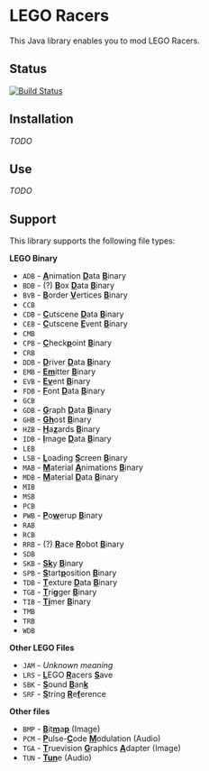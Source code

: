 # LEGO Racers

This Java library enables you to mod LEGO Racers.

## Status

[![Build Status](https://travis-ci.com/ben221199/LR1.svg?branch=master)](https://travis-ci.com/ben221199/LR1)

## Installation

_TODO_

## Use

_TODO_

## Support

This library supports the following file types:

**LEGO Binary**
 - `ADB` - <ins>**A**</ins>nimation <ins>**D**</ins>ata <ins>**B**</ins>inary
 - `BDB` - (?) <ins>**B**</ins>ox <ins>**D**</ins>ata <ins>**B**</ins>inary
 - `BVB` - <ins>**B**</ins>order <ins>**V**</ins>ertices <ins>**B**</ins>inary
 - `CCB`
 - `CDB` - <ins>**C**</ins>utscene <ins>**D**</ins>ata <ins>**B**</ins>inary
 - `CEB` - <ins>**C**</ins>utscene <ins>**E**</ins>vent <ins>**B**</ins>inary
 - `CMB`
 - `CPB` - <ins>**C**</ins>heck<ins>**p**</ins>oint <ins>**B**</ins>inary
 - `CRB`
 - `DDB` - <ins>**D**</ins>river <ins>**D**</ins>ata <ins>**B**</ins>inary
 - `EMB` - <ins>**E**</ins><ins>**m**</ins>itter <ins>**B**</ins>inary
 - `EVB` - <ins>**E**</ins><ins>**v**</ins>ent <ins>**B**</ins>inary
 - `FDB` - <ins>**F**</ins>ont <ins>**D**</ins>ata <ins>**B**</ins>inary
 - `GCB`
 - `GDB` - <ins>**G**</ins>raph <ins>**D**</ins>ata <ins>**B**</ins>inary
 - `GHB` - <ins>**G**</ins><ins>**h**</ins>ost <ins>**B**</ins>inary
 - `HZB` - <ins>**H**</ins>a<ins>**z**</ins>ards <ins>**B**</ins>inary
 - `IDB` - <ins>**I**</ins>mage <ins>**D**</ins>ata <ins>**B**</ins>inary
 - `LEB`
 - `LSB` - <ins>**L**</ins>oading <ins>**S**</ins>creen <ins>**B**</ins>inary
 - `MAB` - <ins>**M**</ins>aterial <ins>**A**</ins>nimations <ins>**B**</ins>inary
 - `MDB` - <ins>**M**</ins>aterial <ins>**D**</ins>ata <ins>**B**</ins>inary
 - `MIB`
 - `MSB`
 - `PCB`
 - `PWB` - <ins>**P**</ins>o<ins>**w**</ins>erup <ins>**B**</ins>inary
 - `RAB`
 - `RCB`
 - `RRB` - (?) <ins>**R**</ins>ace <ins>**R**</ins>obot <ins>**B**</ins>inary
 - `SDB`
 - `SKB` - <ins>**S**</ins><ins>**k**</ins>y <ins>**B**</ins>inary
 - `SPB` - <ins>**S**</ins>tart<ins>**p**</ins>osition <ins>**B**</ins>inary
 - `TDB` - <ins>**T**</ins>exture <ins>**D**</ins>ata <ins>**B**</ins>inary
 - `TGB` - <ins>**T**</ins>ri<ins>**g**</ins>ger <ins>**B**</ins>inary
 - `TIB` - <ins>**T**</ins><ins>**i**</ins>mer <ins>**B**</ins>inary
 - `TMB`
 - `TRB`
 - `WDB`
 
**Other LEGO Files**
 - `JAM` - *Unknown meaning*
 - `LRS` - <ins>**L**</ins>EGO <ins>**R**</ins>acers <ins>**S**</ins>ave
 - `SBK` - <ins>**S**</ins>ound <ins>**B**</ins>an<ins>**k**</ins>
 - `SRF` - <ins>**S**</ins>tring <ins>**R**</ins>e<ins>**f**</ins>erence

**Other files**
 - `BMP` - <ins>**B**</ins>it<ins>**m**</ins>a<ins>**p**</ins> (Image)
 - `PCM` - <ins>**P**</ins>ulse-<ins>**C**</ins>ode <ins>**M**</ins>odulation (Audio)
 - `TGA` - <ins>**T**</ins>ruevision <ins>**G**</ins>raphics <ins>**A**</ins>dapter (Image)
 - `TUN` - <ins>**Tun**</ins>e (Audio)